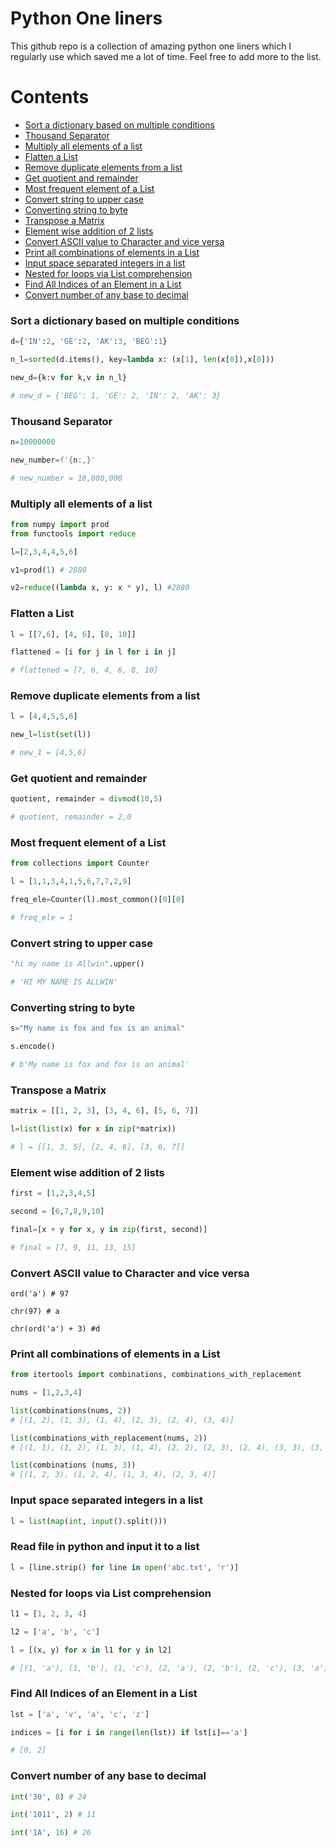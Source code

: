 # Python One liners
This github repo is a collection of amazing python one liners which I regularly use which saved me a lot of time. 
Feel free to add more to the list.


# Contents
* [Sort a dictionary based on multiple conditions](#Sort-a-dictionary-based-on-multiple-conditions)
* [Thousand Separator](#Thousand-Separator)
* [Multiply all elements of a list](#Multiply-all-elements-of-a-list)
* [Flatten a List](#Flatten-a-List)
* [Remove duplicate elements from a list](#Remove-duplicate-elements-from-a-list)
* [Get quotient and remainder](#Get-quotient-and-remainder)
* [Most frequent element of a List](#Most-frequent-element-of-a-List)
* [Convert string to upper case](#Convert-string-to-upper-case)
* [Converting string to byte](#Converting-string-to-byte)
* [Transpose a Matrix](#Transpose-a-Matrix)
* [Element wise addition of 2 lists](#Element-wise-addition-of-2-lists)
* [Convert ASCII value to Character and vice versa](#Convert-ASCII-value-to-Character-and-vice-versa)
* [Print all combinations of elements in a List](#Print-all-combinations-of-elements-in-a-List)
* [Input space separated integers in a list](#Input-space-separated-integers-in-a-list)
* [Nested for loops via List comprehension](#Nested-for-loops-via-List-comprehension)
* [Find All Indices of an Element in a List](#Find-All-Indices-of-an-Element-in-a-List)
* [Convert number of any base to decimal](#Convert-number-of-any-base-to-decimal)


### Sort a dictionary based on multiple conditions

```python
d={'IN':2, 'GE':2, 'AK':3, 'BEG':1}

n_l=sorted(d.items(), key=lambda x: (x[1], len(x[0]),x[0]))

new_d={k:v for k,v in n_l}

# new_d = {'BEG': 1, 'GE': 2, 'IN': 2, 'AK': 3}
```

### Thousand Separator

```python
n=10000000

new_number=f'{n:,}'

# new_number = 10,000,000
```

### Multiply all elements of a list

```python
from numpy import prod
from functools import reduce

l=[2,3,4,4,5,6]

v1=prod(1) # 2880 

v2=reduce((lambda x, y: x * y), l) #2880
```

### Flatten a List

```python
l = [[7,6], [4, 6], [8, 10]]

flattened = [i for j in l for i in j]

# flattened = [7, 6, 4, 6, 8, 10]
```

### Remove duplicate elements from a list

```python
l = [4,4,5,5,6]

new_l=list(set(l))

# new_1 = [4,5,6]
```

### Get quotient and remainder

```python
quotient, remainder = divmod(10,5)

# quotient, remainder = 2,0
```

### Most frequent element of a List

```python
from collections import Counter

l = [1,1,3,4,1,5,6,7,7,2,9]

freq_ele=Counter(l).most_common()[0][0]

# freq_ele = 1
```

### Convert string to upper case

```python
"hi my name is Allwin".upper()

# 'HI MY NAME IS ALLWIN'
```

### Converting string to byte

```python
s="My name is fox and fox is an animal"

s.encode()

# b'My name is fox and fox is an animal'
```

### Transpose a Matrix

```python
matrix = [[1, 2, 3], [3, 4, 6], [5, 6, 7]] 

l=list(list(x) for x in zip(*matrix))

# l = [[1, 3, 5], [2, 4, 6], [3, 6, 7]]
```

### Element wise addition of 2 lists

```python
first = [1,2,3,4,5]

second = [6,7,8,9,10]

final=[x + y for x, y in zip(first, second)]

# final = [7, 9, 11, 13, 15]
```

### Convert ASCII value to Character and vice versa

```
ord('a') # 97

chr(97) # a

chr(ord('a') + 3) #d
```

### Print all combinations of elements in a List

```python
from itertools import combinations, combinations_with_replacement

nums = [1,2,3,4]

list(combinations(nums, 2)) 
# [(1, 2), (1, 3), (1, 4), (2, 3), (2, 4), (3, 4)]

list(combinations_with_replacement(nums, 2)) 
# [(1, 1), (1, 2), (1, 3), (1, 4), (2, 2), (2, 3), (2, 4), (3, 3), (3, 4), (4, 4)]

list(combinations (nums, 3)) 
# [(1, 2, 3), (1, 2, 4), (1, 3, 4), (2, 3, 4)]
```

### Input space separated integers in a list

```python
l = list(map(int, input().split()))
```

### Read file in python and input it to a list

```python
l = [line.strip() for line in open('abc.txt', 'r')]
```

### Nested for loops via List comprehension

```python
l1 = [1, 2, 3, 4]

l2 = ['a', 'b', 'c']

l = [(x, y) for x in l1 for y in l2]

# [(1, 'a'), (1, 'b'), (1, 'c'), (2, 'a'), (2, 'b'), (2, 'c'), (3, 'a'), (3, 'b'), (3, 'c'), (4, 'a'), (4, 'b'), (4, 'c')]
```

### Find All Indices of an Element in a List

```python
lst = ['a', 'v', 'a', 'c', 'z']

indices = [i for i in range(len(lst)) if lst[i]=='a']

# [0, 2]
```

### Convert number of any base to decimal

```python
int('30', 8) # 24

int('1011', 2) # 11

int('1A', 16) # 26
```
